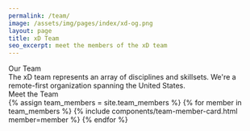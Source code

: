 ```yaml
---
permalink: /team/
image: /assets/img/pages/index/xd-og.png
layout: page
title: xD Team
seo_excerpt: meet the members of the xD team
---
```

<div class="page-bios">
  <div class="grid-container">
    <div class="grid-row">
      <div class="margin-bottom-3">
        <section class="mission">
          <div class="breadcrumb">Our Team</div>
          <div>The xD team represents an array of disciplines and skillsets. We're a remote-first organization spanning the United States.</div>
        </section>
      </div>
    </div>
  </div>

  <section class="bios-content">
    <div class="grid-container">
      <div class="breadcrumb">Meet the Team</div>
      <div class="grid-row grid-gap-6">
        {% assign team_members = site.team_members %}
        {% for member in team_members %}
          {% include components/team-member-card.html member=member %}
        {% endfor %}
      </div>
    </div>
  </section>
</div>

<script src="{{ site.baseurl }}/helpers/mapBundle.js"></script>
